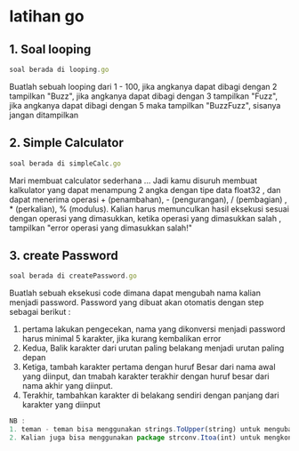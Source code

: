 # latihan go

## 1. Soal looping 

```js
soal berada di looping.go
```

Buatlah sebuah looping dari 1 - 100, jika angkanya dapat dibagi dengan 2 tampilkan "Buzz", jika angkanya dapat dibagi dengan 3 tampilkan "Fuzz", jika angkanya dapat dibagi dengan 5 maka tampilkan "BuzzFuzz", sisanya jangan ditampilkan


## 2. Simple Calculator

```js
soal berada di simpleCalc.go
```

Mari membuat calculator sederhana ...
Jadi kamu disuruh membuat kalkulator yang dapat menampung 2 angka dengan tipe data float32 , dan dapat menerima operasi + (penambahan), -  (pengurangan), / (pembagian) , * (perkalian), % (modulus). Kalian harus memunculkan hasil eksekusi sesuai dengan operasi yang dimasukkan, ketika operasi yang dimasukkan salah , tampilkan "error operasi yang dimasukkan salah!"


## 3. create Password

```js
soal berada di createPassword.go
```

Buatlah sebuah eksekusi code dimana dapat mengubah nama kalian menjadi password. Password yang dibuat akan otomatis dengan step sebagai berikut :
1. pertama lakukan pengecekan, nama yang dikonversi menjadi password harus minimal 5 karakter, jika kurang kembalikan error
2. Kedua, Balik karakter dari urutan paling belakang menjadi urutan paling depan
3. Ketiga, tambah karakter pertama dengan huruf Besar dari nama awal yang diinput, dan tmabah karakter terakhir dengan huruf besar dari nama akhir yang diinput. 
4. Terakhir, tambahkan karakter di belakang sendiri dengan panjang dari karakter yang diinput

```js
NB : 
1. teman - teman bisa menggunakan strings.ToUpper(string) untuk mengubah dari huruf kecil ke huruf besar, dan strings.ToLower(string) jika huruf kecil
2. Kalian juga bisa menggunakan package strconv.Itoa(int) untuk mengkonversi dari int ke string
```